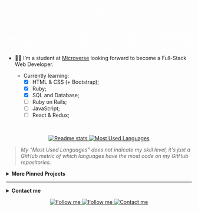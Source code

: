 ![](./assets/banner.gif)


- :woman_technologist: I’m a student at [Microverse](https://www.microverse.org/) looking forward to become a Full-Stack Web Developer.

    - Currently learning:
        - [x] HTML & CSS (+ Bootstrap);
        - [x] Ruby; 
        - [x] SQL and Database;
        - [ ] Ruby on Rails;
        - [ ] JavaScript;
        - [ ] React & Redux;
        
<br>

<p align="center">
    <a href="https://github-readme-stats.vercel.app/api?username=VanessaAoki&theme=radical&show_icons=true">
        <img height="200" alt="Readme stats" src="https://github-readme-stats.vercel.app/api?username=VanessaAoki&theme=graywhite&show_icons=true&icon_color=a960ff" />
    </a>
    <a href="https://github.com/VanessaAoki/github-readme-stats">
        <img height="200" alt="Most Used Languages" src="https://github-readme-stats.vercel.app/api/top-langs/?username=VanessaAoki&hide=javascript,scss&theme=graywhite&layout=compact)" />
    </a>
</p>

> *My "Most Used Languages" does not indicate my skill level, it's just a GitHub metric of which languages have the most code on my GitHub repositories.*

<details>
<br>
    <summary><strong>More Pinned Projects</strong></summary>

These are my current favorite projects, please take a look at them:

<p align="center">
    <a href="https://github.com/VanessaAoki/Ruby-Capstone">
        <img alt="Ruby Capstone" src="https://github-readme-stats.vercel.app/api/pin/?username=VanessaAoki&repo=Ruby-Capstone&theme=graywhite" />
    </a>
    <a href="https://github.com/VanessaAoki/TicTacToe">
        <img alt="TicTacToe" src="https://github-readme-stats.vercel.app/api/pin/?username=VanessaAoki&repo=TicTacToe&theme=graywhite" />
    </a>
</p>
</details>

<hr>

<details>
<br>
    <summary><strong>Contact me</strong></summary>

I’m always looking for new challenges and oportunities to colaborate! Get it touch with me:
</details>

<p align="center">
    <a href="https://www.linkedin.com/in/vanessasaoki/">
        <img alt="Follow me" src="https://img.shields.io/badge/-LinkedIn-%23a960ff?style=for-the-badge&logo=linkedin">
    </a>
    <a href="https://twitter.com/VanessaSAoki">
        <img alt="Follow me" src="https://img.shields.io/twitter/follow/VanessaSAoki?color=%23a960ff&label=%20%20%20Follow%20me&logo=twitter&style=for-the-badge">
    </a>
    <a href="mailto:vanessa.aoki@outlook.com">
        <img alt="Contact me" src="https://img.shields.io/badge/-contact%20me-%23a960ff?style=for-the-badge&logo=Mail.Ru">
    </a>
</p>
<br>
<!-- bg-color: a960ff -->